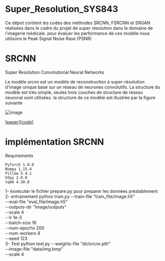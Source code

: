 # Super_Resolution_SYS843

Ce dépot contient les codes des méthodes SRCNN, FSRCNN et SRGAN réalisées dans le cadre du projet de super résolution dans le domaine de l'imagerie médicale. 
pour évaluer les performance de ces modèle nous utilisons le Peak Signal Noise Rase (PSNR)


 # SRCNN 
 
 Super Resolution Convolutional Neural Networks
 
 Le modèle srcnn est un modèle de reconstruction à super-résolution d'image unique basé sur un réseau de neurones convolutifs. La structure du modèle est très simple, 
 seules trois couches de structure de réseau neuronal sont utilisées. la structure de ce modèle est illustrée par la figure suivante 
 
 ![image](https://user-images.githubusercontent.com/96759281/147539837-a1143e0d-6712-4e0d-9304-2566f4b5f51c.png)

[[paper](https://arxiv.org/pdf/1501.00092.pdf)][[code](https://github.com/yjn870/SRCNN-pytorch)]

 # implémentation SRCNN
 
 Requirements

    PyTorch 1.0.0
    Numpy 1.15.4
    Pillow 5.4.1
    h5py 2.8.0
    tqdm 4.30.0
    
   1- éxxécuter le fichier prepare.py pour preparer les données préalablement
   2- entrainement 
      python train.py --train-file "train_file/image.h5" \
                --eval-file "eval_file/image.h5" \
                --outputs-dir "image/outputs" \
                --scale 4 \
                --lr 1e-3 \
                --batch-size 16 \
                --num-epochs 200 \
                --num-workers 8 \
                --seed 123    
    3- Test 
        python test.py --weights-file "dir/srcnn.pth" \
                     --image-file "data/img.bmp" \
                     --scale 4
